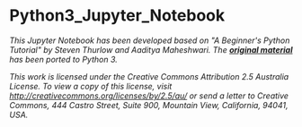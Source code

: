 # Python3_Jupyter_Notebook
*This Jupyter Notebook has been developed based on "A Beginner's Python Tutorial" by Steven Thurlow and Aaditya Maheshwari. The __[original material](https://github.com/stoive/pythontutorial)__ has been ported to Python 3.*

*This work is licensed under the Creative Commons Attribution 2.5 Australia License. To view a copy of this license, visit http://creativecommons.org/licenses/by/2.5/au/ or send a letter to Creative Commons, 444 Castro Street, Suite 900, Mountain View, California, 94041, USA.*
